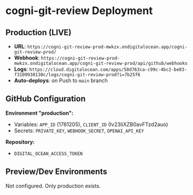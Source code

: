 # cogni-git-review Deployment

## Production (LIVE)
- **URL**: `https://cogni-git-review-prod-mwkzx.ondigitalocean.app/cogni-git-review-prod/`
- **Webhook**: `https://cogni-git-review-prod-mwkzx.ondigitalocean.app/cogni-git-review-prod/api/github/webhooks`
- **Logs**: `https://cloud.digitalocean.com/apps/58d763ca-c99c-4bc2-be03-f3109930130c/logs/cogni-git-review-prod?i=7b25f6`
- **Auto-deploys**: on Push to `main` branch

## GitHub Configuration
**Environment "production":**
- Variables: `APP_ID` (1761205), `CLIENT_ID` (Iv23liXZB0avFTzd2auo)
- Secrets: `PRIVATE_KEY`, `WEBHOOK_SECRET`, `OPENAI_API_KEY`

**Repository:**
- `DIGITAL_OCEAN_ACCESS_TOKEN`

## Preview/Dev Environments
Not configured. Only production exists.

